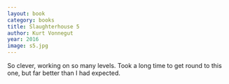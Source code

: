 ```yaml
---
layout: book
category: books
title: Slaughterhouse 5
author: Kurt Vonnegut
year: 2016
image: s5.jpg
---
```

So clever, working on so many levels.  Took a long time to get round to this one, but far better than I had expected.
